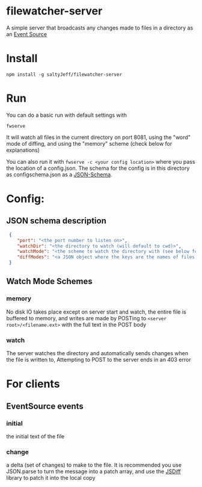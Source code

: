 # filewatcher-server
A simple server that broadcasts any changes made to files in a directory as an [Event Source](https://developer.mozilla.org/en-US/docs/Web/API/EventSource)
# Install
`npm install -g saltyJeff/filewatcher-server`
# Run
You can do a basic run with default settings with

`fwserve`

It will watch all files in the current directory on port 8081, using the "word" mode of diffing, and using the "memory" scheme (check below for explanations)

You can also run it with `fwserve -c <your config location>` where you pass the location of a config.json. The schema for
the config is in this directory as configschema.json as a [JSON-Schema](http://json-schema.org/).
# Config:
## JSON schema description
```json
 {
	"port": "<the port number to listen on>",
	"watchDir": "<the directory to watch (will default to cwd)>",
	"watchMode": "<the scheme to watch the directory with (see below for schemes)>",
	"diffModes": "<a JSON object where the keys are the names of files, and the values are which diff algorithim to use (diff by 'word', 'line', 'sentence', or as 'json')>"
 }
```
## Watch Mode Schemes
### memory
No disk IO takes place except on server start and watch, the entire file is buffered to memory,
and writes are made by POSTing to `<server root>/<filename.ext>` with the full text in the POST body
### watch
The server watches the directory and automatically sends changes when the file is written to,
Attempting to POST to the server ends in an 403 error
# For clients
## EventSource events
### initial
the initial text of the file
### change
a delta (set of changes) to make to the file.
It is recommended you use JSON.parse to turn the message into a patch array, and use the 
[JSDiff](https://github.com/kpdecker/jsdiff) library to patch it into the local copy